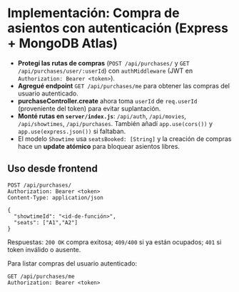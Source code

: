 
# Implementación: Compra de asientos con autenticación (Express + MongoDB Atlas)

- **Protegí las rutas de compras** (`POST /api/purchases/` y `GET /api/purchases/user/:userId`) con `authMiddleware` (JWT en `Authorization: Bearer <token>`).
- **Agregué endpoint** `GET /api/purchases/me` para obtener las compras del usuario autenticado.
- **purchaseController.create** ahora toma `userId` de `req.userId` (proveniente del token) para evitar suplantación.
- **Monté rutas en `server/index.js`**: `/api/auth`, `/api/movies`, `/api/showtimes`, `/api/purchases`. También añadí `app.use(cors())` y `app.use(express.json())` si faltaban.
- El modelo `Showtime` usa `seatsBooked: [String]` y la creación de compras hace un **update atómico** para bloquear asientos libres.

## Uso desde frontend
```http
POST /api/purchases/
Authorization: Bearer <token>
Content-Type: application/json

{
  "showtimeId": "<id-de-función>",
  "seats": ["A1","A2"]
}
```
Respuestas: `200 OK` compra exitosa; `409/400` si ya están ocupados; `401` si token inválido o ausente.

Para listar compras del usuario autenticado:
```
GET /api/purchases/me
Authorization: Bearer <token>
```
